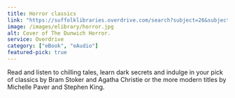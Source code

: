 ```yaml
---
title: Horror classics
link: "https://suffolklibraries.overdrive.com/search?subject=26&subject=38&sortBy=newlyadded"
image: /images/elibrary/horror.jpg
alt: Cover of The Dunwich Horror.
service: Overdrive
category: ["eBook", "eAudio"]
featured-pick: true
---
```


Read and listen to chilling tales, learn dark secrets and indulge in your pick of classics by Bram Stoker and Agatha Christie or the more modern titles by Michelle Paver and Stephen King.
